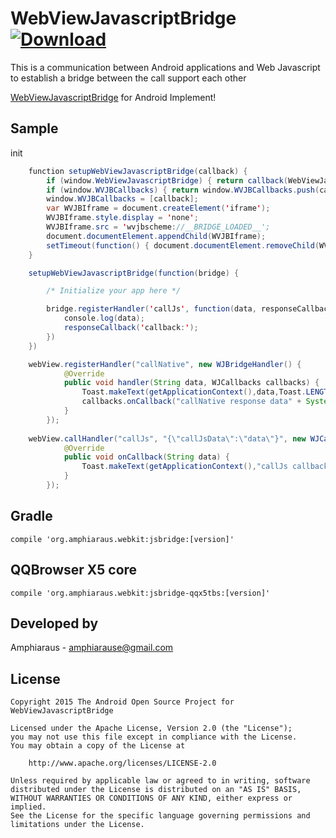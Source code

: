 # WebViewJavascriptBridge[ ![Download](https://api.bintray.com/packages/soulwolf/maven/jsbridge/images/download.svg) ](https://bintray.com/soulwolf/maven/jsbridge/_latestVersion)
This is a communication between Android applications and Web Javascript to establish a bridge between the call support each other

<a href="https://github.com/marcuswestin/WebViewJavascriptBridge">WebViewJavascriptBridge</a> for Android Implement!

## Sample
init
```java
    function setupWebViewJavascriptBridge(callback) {
        if (window.WebViewJavascriptBridge) { return callback(WebViewJavascriptBridge); }
        if (window.WVJBCallbacks) { return window.WVJBCallbacks.push(callback); }
        window.WVJBCallbacks = [callback];
        var WVJBIframe = document.createElement('iframe');
        WVJBIframe.style.display = 'none';
        WVJBIframe.src = 'wvjbscheme://__BRIDGE_LOADED__';
        document.documentElement.appendChild(WVJBIframe);
        setTimeout(function() { document.documentElement.removeChild(WVJBIframe) }, 0)
    }

    setupWebViewJavascriptBridge(function(bridge) {

        /* Initialize your app here */

        bridge.registerHandler('callJs', function(data, responseCallback) {
            console.log(data);
            responseCallback('callback:');
        })
    })
````


```java
    webView.registerHandler("callNative", new WJBridgeHandler() {
            @Override
            public void handler(String data, WJCallbacks callbacks) {
                Toast.makeText(getApplicationContext(),data,Toast.LENGTH_SHORT).show();
                callbacks.onCallback("callNative response data" + System.currentTimeMillis());
            }
        });
        
    webView.callHandler("callJs", "{\"callJsData\":\"data\"}", new WJCallbacks() {
            @Override
            public void onCallback(String data) {
                Toast.makeText(getApplicationContext(),"callJs callback" + data,Toast.LENGTH_SHORT).show();
            }
        });
```
## Gradle
    compile 'org.amphiaraus.webkit:jsbridge:[version]'
        
## QQBrowser X5 core
    compile 'org.amphiaraus.webkit:jsbridge-qqx5tbs:[version]'

## Developed by
 Amphiaraus - <a href='javascript:'>amphiarause@gmail.com</a>


## License
	Copyright 2015 The Android Open Source Project for WebViewJavascriptBridge
	
	Licensed under the Apache License, Version 2.0 (the "License");
	you may not use this file except in compliance with the License.
	You may obtain a copy of the License at

	    http://www.apache.org/licenses/LICENSE-2.0
	
	Unless required by applicable law or agreed to in writing, software
	distributed under the License is distributed on an "AS IS" BASIS,
	WITHOUT WARRANTIES OR CONDITIONS OF ANY KIND, either express or implied.
	See the License for the specific language governing permissions and
	limitations under the License.



